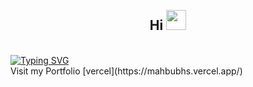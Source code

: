 <br clear="both">
<h2 align="center">Hi <img src="https://media.tenor.com/0CpFOKGVaeMAAAAi/hand-waving-hand.gif" height="32" width="32"/><br></h2>
<br>
<a href="#"><img src="https://readme-typing-svg.demolab.com?font=Playwrite+HR+Lijeva&size=27&pause=1000&color=FC4273&center=true&vCenter=true&width=435&lines=I'm+Mahbub+Hasan+Saad.+;JavaScript+Developer.+;Jr.+Full+stack+at+MERN" alt="Typing SVG" /></a>
<br>
Visit my Portfolio
[vercel](https://mahbubhs.vercel.app/)
